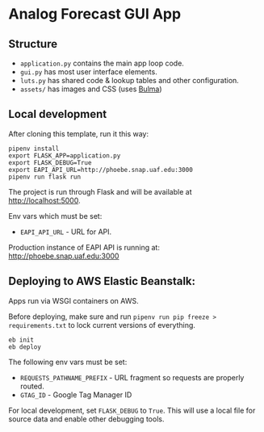 # Analog Forecast GUI App

## Structure

 * `application.py` contains the main app loop code.
 * `gui.py` has most user interface elements.
 * `luts.py` has shared code & lookup tables and other configuration.
 * `assets/` has images and CSS (uses [Bulma](https://bulma.io))

## Local development

After cloning this template, run it this way:

```
pipenv install
export FLASK_APP=application.py
export FLASK_DEBUG=True
export EAPI_API_URL=http://phoebe.snap.uaf.edu:3000
pipenv run flask run
```

The project is run through Flask and will be available at [http://localhost:5000](http://localhost:5000).

Env vars which must be set:

 * `EAPI_API_URL` - URL for API. 
 
 Production instance of EAPI API is running at: http://phoebe.snap.uaf.edu:3000

## Deploying to AWS Elastic Beanstalk:

Apps run via WSGI containers on AWS.

Before deploying, make sure and run `pipenv run pip freeze > requirements.txt` to lock current versions of everything.

```
eb init
eb deploy
```

The following env vars must be set:

 * `REQUESTS_PATHNAME_PREFIX` - URL fragment so requests are properly routed.
 * `GTAG_ID` - Google Tag Manager ID

For local development, set `FLASK_DEBUG` to `True`.  This will use a local file for source data and enable other debugging tools.